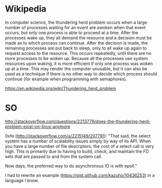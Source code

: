 Wikipedia
=========

In computer science, the thundering herd problem occurs when a large number of processes waiting for an event are awoken when that event occurs, but only one process is able to proceed at a time. After the processes wake up, they all demand the resource and a decision must be made as to which process can continue. After the decision is made, the remaining processes are put back to sleep, only to all wake up again to request access to the resource.
This occurs repeatedly, until there are no more processes to be woken up. Because all the processes use system resources upon waking, it is more efficient if only one process was woken up at a time.
This may render the computer unusable, but it can also be used as a technique if there is no other way to decide which process should continue (for example when programming with semaphores).

https://en.wikipedia.org/wiki/Thundering_herd_problem

SO
==
http://stackoverflow.com/questions/2213779/does-the-thundering-herd-problem-exist-on-linux-anymore

0xfe (http://stackoverflow.com/a/2215149/207791): "That said, the select system has a number of scalability issues simply by way of its API. When you have a large number of file descriptors, the cost of a select call is very high. This is primarily due to having to build, check, and maintain the FD sets that are passed to and from the system call.

Now days, the preferred way to do asynchronous IO is with epoll."

I had to rewrite an example (https://gist.github.com/kazuho/10436253) in a language I know.

